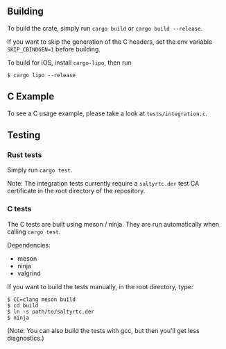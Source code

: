 ## Building

To build the crate, simply run `cargo build` or `cargo build --release`.

If you want to skip the generation of the C headers, set the env variable
`SKIP_CBINDGEN=1` before building.

To build for iOS, install `cargo-lipo`, then run

    $ cargo lipo --release


## C Example

To see a C usage example, please take a look at `tests/integration.c`.


## Testing

### Rust tests

Simply run `cargo test`.

Note: The integration tests currently require a `saltyrtc.der` test CA
certificate in the root directory of the repository.

### C tests

The C tests are built using meson / ninja. They are run automatically when
calling `cargo test`.

Dependencies:

- meson
- ninja
- valgrind

If you want to build the tests manually, in the root directory, type:

    $ CC=clang meson build
    $ cd build
    $ ln -s path/to/saltyrtc.der
    $ ninja

(Note: You can also build the tests with gcc, but then you'll get less diagnostics.)

